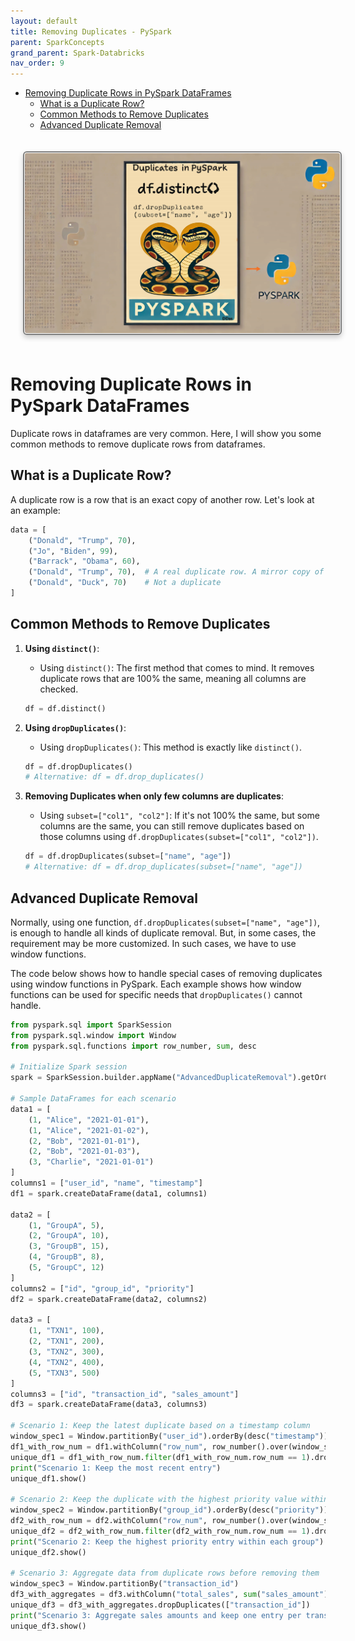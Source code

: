 ```yaml
---
layout: default
title: Removing Duplicates - PySpark
parent: SparkConcepts
grand_parent: Spark-Databricks
nav_order: 9
---
```


- [Removing Duplicate Rows in PySpark DataFrames](#removing-duplicate-rows-in-pyspark-dataframes)
  - [What is a Duplicate Row?](#what-is-a-duplicate-row)
  - [Common Methods to Remove Duplicates](#common-methods-to-remove-duplicates)
  - [Advanced Duplicate Removal](#advanced-duplicate-removal)

<img src="images/custom-image-2024-07-11-21-41-23.png"  style="
    border: 2px solid gray;
    border-radius: 6px;
    box-shadow: 0px 4px 8px rgba(0, 0, 0, 0.2);
    margin: 20px;
    padding: 1px;
    width: auto; /* Maintain aspect ratio */
    height: 200; /* Maintain aspect ratio */
    transition: transform 0.2s;
" />


# Removing Duplicate Rows in PySpark DataFrames

Duplicate rows in dataframes are very common. Here, I will show you some common methods to remove duplicate rows from dataframes.

## What is a Duplicate Row?

A duplicate row is a row that is an exact copy of another row. Let's look at an example:

```python
data = [
    ("Donald", "Trump", 70),
    ("Jo", "Biden", 99),
    ("Barrack", "Obama", 60),  
    ("Donald", "Trump", 70),  # A real duplicate row. A mirror copy of another row
    ("Donald", "Duck", 70)    # Not a duplicate
]
```

## Common Methods to Remove Duplicates

1. **Using `distinct()`**:
   - Using `distinct()`: The first method that comes to mind. It removes duplicate rows that are 100% the same, meaning all columns are checked.
   ```python
   df = df.distinct()
   ```

2. **Using `dropDuplicates()`**:
   - Using `dropDuplicates()`: This method is exactly like `distinct()`.
   ```python
   df = df.dropDuplicates()
   # Alternative: df = df.drop_duplicates()
   ```

3. **Removing Duplicates when only few columns are duplicates**:
   - Using `subset=["col1", "col2"]`: If it's not 100% the same, but some columns are the same, you can still remove duplicates based on those columns using `df.dropDuplicates(subset=["col1", "col2"])`.
   ```python
   df = df.dropDuplicates(subset=["name", "age"])
   # Alternative: df = df.drop_duplicates(subset=["name", "age"])
   ```

## Advanced Duplicate Removal

Normally, using one function, `df.dropDuplicates(subset=["name", "age"])`, is enough to handle all kinds of duplicate removal. But, in some cases, the requirement may be more customized. In such cases, we have to use window functions.

The code below shows how to handle special cases of removing duplicates using window functions in PySpark. Each example shows how window functions can be used for specific needs that `dropDuplicates()` cannot handle.


```python
from pyspark.sql import SparkSession
from pyspark.sql.window import Window
from pyspark.sql.functions import row_number, sum, desc

# Initialize Spark session
spark = SparkSession.builder.appName("AdvancedDuplicateRemoval").getOrCreate()

# Sample DataFrames for each scenario
data1 = [
    (1, "Alice", "2021-01-01"),
    (1, "Alice", "2021-01-02"),
    (2, "Bob", "2021-01-01"),
    (2, "Bob", "2021-01-03"),
    (3, "Charlie", "2021-01-01")
]
columns1 = ["user_id", "name", "timestamp"]
df1 = spark.createDataFrame(data1, columns1)

data2 = [
    (1, "GroupA", 5),
    (2, "GroupA", 10),
    (3, "GroupB", 15),
    (4, "GroupB", 8),
    (5, "GroupC", 12)
]
columns2 = ["id", "group_id", "priority"]
df2 = spark.createDataFrame(data2, columns2)

data3 = [
    (1, "TXN1", 100),
    (2, "TXN1", 200),
    (3, "TXN2", 300),
    (4, "TXN2", 400),
    (5, "TXN3", 500)
]
columns3 = ["id", "transaction_id", "sales_amount"]
df3 = spark.createDataFrame(data3, columns3)

# Scenario 1: Keep the latest duplicate based on a timestamp column
window_spec1 = Window.partitionBy("user_id").orderBy(desc("timestamp"))
df1_with_row_num = df1.withColumn("row_num", row_number().over(window_spec1))
unique_df1 = df1_with_row_num.filter(df1_with_row_num.row_num == 1).drop("row_num")
print("Scenario 1: Keep the most recent entry")
unique_df1.show()

# Scenario 2: Keep the duplicate with the highest priority value within each group
window_spec2 = Window.partitionBy("group_id").orderBy(desc("priority"))
df2_with_row_num = df2.withColumn("row_num", row_number().over(window_spec2))
unique_df2 = df2_with_row_num.filter(df2_with_row_num.row_num == 1).drop("row_num")
print("Scenario 2: Keep the highest priority entry within each group")
unique_df2.show()

# Scenario 3: Aggregate data from duplicate rows before removing them
window_spec3 = Window.partitionBy("transaction_id")
df3_with_aggregates = df3.withColumn("total_sales", sum("sales_amount").over(window_spec3))
unique_df3 = df3_with_aggregates.dropDuplicates(["transaction_id"])
print("Scenario 3: Aggregate sales amounts and keep one entry per transaction ID")
unique_df3.show()
```

